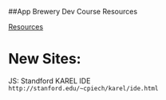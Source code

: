 ##App Brewery Dev Course Resources   

[Resources](https://www.appbrewery.co/p/web-development-course-resources/)

# New Sites:  
  JS: Standford KAREL IDE  
 `http://stanford.edu/~cpiech/karel/ide.html`

